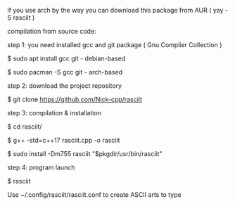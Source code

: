 if you use arch by the way you can download this package from AUR ( yay -S rasciit )

compilation from source code:

step 1: you need installed gcc and git package ( Gnu Complier Collection )

$ sudo apt install gcc git - debian-based

$ sudo pacman -S gcc git - arch-based

step 2: download the project repository

$ git clone https://github.com/Nick-cpp/rasciit

step 3: compilation & installation

$ cd rasciit/

$ g++ -std=c++17 rasciit.cpp -o rasciit

$ sudo install -Dm755 rasciit "$pkgdir/usr/bin/rasciit"

step 4: program launch

$ rasciit

Use ~/.config/rasciit/rasciit.conf to create ASCII arts to type
